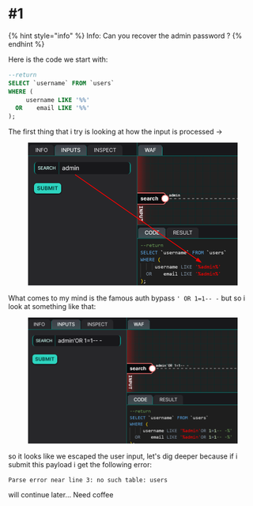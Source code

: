 # #1

{% hint style="info" %}
Info: Can you recover the admin password ?
{% endhint %}

Here is the code we start with:

```sql
--return
SELECT `username` FROM `users`
WHERE (
     username LIKE '%%' 
  OR    email LIKE '%%'
); 
```

The first thing that i try is looking at how the input is processed ->

<figure><img src="../../../../.gitbook/assets/image (8).png" alt=""><figcaption></figcaption></figure>

What comes to my mind is the famous auth bypass `' OR 1=1-- -` but so i look at something like that:

<figure><img src="../../../../.gitbook/assets/image (1) (1).png" alt=""><figcaption></figcaption></figure>

so it looks like we escaped the user input, let's dig deeper because if i submit this payload i get the following error:

```
Parse error near line 3: no such table: users
```

will continue later... Need coffee

